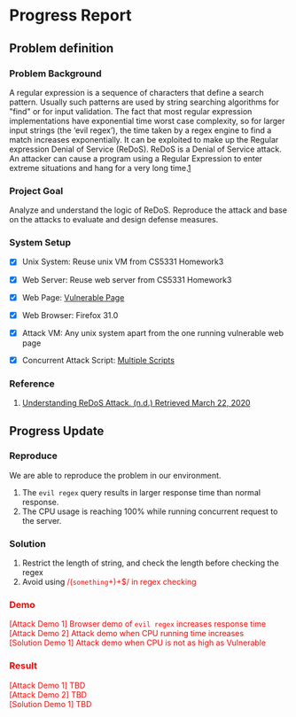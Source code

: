 # Progress Report

## Problem definition

### Problem Background
A regular expression is a sequence of characters that define a search pattern. Usually such patterns are used by string searching algorithms for "find" or for input validation. The fact that most regular expression implementations have exponential time worst case complexity, so for larger input strings (the ‘evil regex’), the time taken by a regex engine to find a match increases exponentially. It can be exploited to make up the Regular expression Denial of Service (ReDoS). ReDoS is a Denial of Service attack. An attacker can cause a program using a Regular Expression to enter extreme situations and hang for a very long time.[1](#Reference)

### Project Goal
Analyze and understand the logic of ReDoS. Reproduce the attack and base on the attacks to evaluate and design defense measures.

### System Setup
- [X] Unix System: Reuse unix VM from CS5331 Homework3
- [X] Web Server: Reuse web server from CS5331 Homework3
- [X] Web Page: [Vulnerable Page](../vulnerable/README.md)
- [X] Web Browser: Firefox 31.0
- [X] Attack VM: Any unix system apart from the one running vulnerable web page
- [X] Concurrent Attack Script: [Multiple Scripts](../attack/README.md)


### Reference
1. [Understanding ReDoS Attack. (n.d.) Retrieved March 22, 2020](https://www.geeksforgeeks.org/understanding-redos-attack/)

## Progress Update

### Reproduce
We are able to reproduce the problem in our environment. 
1. The `evil regex` query results in larger response time than normal response.
2. The CPU usage is reaching 100% while running concurrent request to the server.

### Solution
1. Restrict the length of string, and check the length before checking the regex
2. Avoid using <font color="red">/(`something`+)+$/<font> in regex checking

### Demo
[Attack Demo 1] Browser demo of `evil regex` increases response time<br>
[Attack Demo 2] Attack demo when CPU running time increases<br>
[Solution Demo 1] Attack demo when CPU is not as high as Vulnerable<br>

### Result
[Attack Demo 1] TBD<br>
[Attack Demo 2] TBD<br>
[Solution Demo 1] TBD<br>